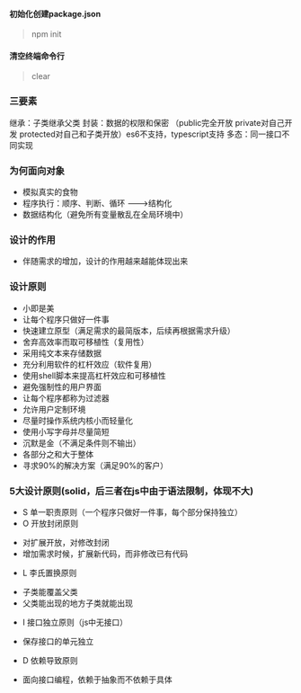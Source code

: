 #### 初始化创建package.json
> npm init

#### 清空终端命令行
> clear

### 三要素
继承：子类继承父类
封装：数据的权限和保密  （public完全开放 private对自己开发 protected对自己和子类开放）es6不支持，typescript支持
多态：同一接口不同实现

### 为何面向对象
- 模拟真实的食物
- 程序执行：顺序、判断、循环 --->结构化
- 数据结构化（避免所有变量散乱在全局环境中）

### 设计的作用
- 伴随需求的增加，设计的作用越来越能体现出来

### 设计原则
- 小即是美
- 让每个程序只做好一件事
- 快速建立原型（满足需求的最简版本，后续再根据需求升级）
- 舍弃高效率而取可移植性（复用性）
- 采用纯文本来存储数据
- 充分利用软件的杠杆效应（软件复用）
- 使用shell脚本来提高杠杆效应和可移植性
- 避免强制性的用户界面
- 让每个程序都称为过滤器
- 允许用户定制环境
- 尽量时操作系统内核小而轻量化
- 使用小写字母并尽量简短
- 沉默是金（不满足条件则不输出）
- 各部分之和大于整体
- 寻求90%的解决方案（满足90%的客户）

### 5大设计原则(solid，后三者在js中由于语法限制，体现不大)
- S 单一职责原则（一个程序只做好一件事，每个部分保持独立）
- O 开放封闭原则
 + 对扩展开放，对修改封闭
 + 增加需求时候，扩展新代码，而非修改已有代码
- L 李氏置换原则
 + 子类能覆盖父类
 + 父类能出现的地方子类就能出现
- I 接口独立原则（js中无接口）
 + 保存接口的单元独立
- D 依赖导致原则
 + 面向接口编程，依赖于抽象而不依赖于具体